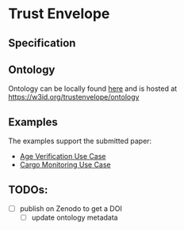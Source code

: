 # Trust Envelope

## Specification


## Ontology
Ontology can be locally found [here](./trustenvelope.ttl) and is hosted at https://w3id.org/trustenvelope/ontology

## Examples

The examples support the submitted paper:
* [Age Verification Use Case](./Age-verification.md)
* [Cargo Monitoring Use Case](./Cargo-monitoring.md)


## TODOs:

- [ ] publish on Zenodo to get a DOI
  -  [ ] update ontology metadata 